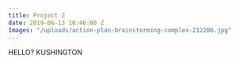 ```yaml
---
title: Project 2
date: 2019-06-13 16:46:00 Z
Images: "/uploads/action-plan-brainstorming-complex-212286.jpg"
---
```


HELLO? KUSHINGTON 